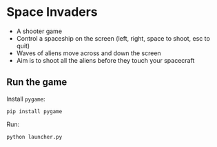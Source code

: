 # Space Invaders

<ul>
  <li>A shooter game</li>
  <li>Control a spaceship on the screen (left, right, space to shoot, esc to quit) </li>
  <li>Waves of aliens move across and down the screen</li>
  <li>Aim is to shoot all the aliens before they
touch your spacecraft</li>
</ul>

## Run the game
Install ```pygame```:
```
pip install pygame
```
Run: 
```
python launcher.py
```
